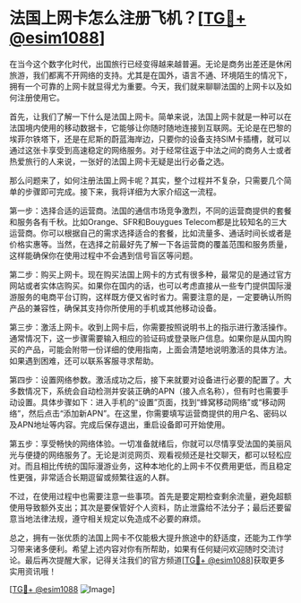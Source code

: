 # 法国上网卡怎么注册飞机？[[TG💪+ @esim1088](https://t.me/s/esim1088)]

在当今这个数字化时代，出国旅行已经变得越来越普遍。无论是商务出差还是休闲旅游，我们都离不开网络的支持。尤其是在国外，语言不通、环境陌生的情况下，拥有一个可靠的上网卡就显得尤为重要。今天，我们就来聊聊法国的上网卡以及如何注册使用它。

首先，让我们了解一下什么是法国上网卡。简单来说，法国上网卡就是一种可以在法国境内使用的移动数据卡，它能够让你随时随地连接到互联网。无论是在巴黎的埃菲尔铁塔下，还是在尼斯的蔚蓝海岸边，只要你的设备支持SIM卡插槽，就可以通过这张卡享受到高速稳定的网络服务。对于经常往返于中法之间的商务人士或者热爱旅行的人来说，一张好的法国上网卡无疑是出行必备之选。

那么问题来了，如何注册法国上网卡呢？其实，整个过程并不复杂，只需要几个简单的步骤即可完成。接下来，我将详细为大家介绍这一流程。

第一步：选择合适的运营商。法国的通信市场竞争激烈，不同的运营商提供的套餐和服务各有千秋。比如Orange、SFR和Bouygues Telecom都是比较知名的三大运营商。你可以根据自己的需求选择适合的套餐，比如流量多、通话时间长或者是价格实惠等。当然，在选择之前最好先了解一下各运营商的覆盖范围和服务质量，这样能确保你在使用过程中不会遇到信号盲区等问题。

第二步：购买上网卡。现在购买法国上网卡的方式有很多种，最常见的是通过官方网站或者实体店购买。如果你在国内的话，也可以考虑直接从一些专门提供国际漫游服务的电商平台订购，这样既方便又省时省力。需要注意的是，一定要确认所购产品的兼容性，确保其支持你所使用的手机或其他移动设备。

第三步：激活上网卡。收到上网卡后，你需要按照说明书上的指示进行激活操作。通常情况下，这一步骤需要输入相应的验证码或登录账户信息。如果你是从国内购买的产品，可能会附带一份详细的使用指南，上面会清楚地说明激活的具体方法。如果遇到困难，还可以联系客服寻求帮助。

第四步：设置网络参数。激活成功之后，接下来就要对设备进行必要的配置了。大多数情况下，系统会自动检测并安装正确的APN（接入点名称），但有时也需要手动设置。具体步骤如下：进入手机的“设置”页面，找到“蜂窝移动网络”或“移动网络”，然后点击“添加新APN”。在这里，你需要填写运营商提供的用户名、密码以及APN地址等内容。完成后保存退出，重启设备即可开始使用。

第五步：享受畅快的网络体验。一切准备就绪后，你就可以尽情享受法国的美丽风光与便捷的网络服务了。无论是浏览网页、观看视频还是社交聊天，都可以轻松应对。而且相比传统的国际漫游业务，这种本地化的上网卡不仅费用更低，而且稳定性更强，非常适合长期逗留或频繁往返的人群。

不过，在使用过程中也需要注意一些事项。首先是要定期检查剩余流量，避免超额使用导致额外支出；其次是要保管好个人资料，防止泄露给不法分子；最后还要留意当地法律法规，遵守相关规定以免造成不必要的麻烦。

总之，拥有一张优质的法国上网卡不仅能极大提升旅途中的舒适度，还能为工作学习带来诸多便利。希望上述内容对你有所帮助，如果有任何疑问欢迎随时交流讨论。最后再次提醒大家，记得关注我们的官方频道[[TG💪+ @esim1088](https://t.me/s/esim1088)]获取更多实用资讯哦！

[[TG💪+ @esim1088](https://t.me/s/esim1088) ![Image](https://i.postimg.cc/4NQfJmqS/Snipaste-2025-05-13-00-14-12.png)]